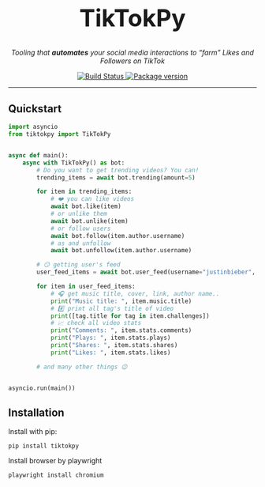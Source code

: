 <h1 align="center" style="font-size: 3rem;">
TikTokPy
</h1>
<p align="center">
 <em>Tooling that <b>automates</b> your social media interactions to “farm” Likes and Followers on TikTok</em></p>

<p align="center">
<a href="https://travis-ci.com/sudoguy/tiktokpy">
    <img src="https://travis-ci.com/sudoguy/tiktokpy.svg?branch=master" alt="Build Status">
</a>
<a href="https://pypi.org/project/tiktokpy/">
    <img src="https://badge.fury.io/py/tiktokpy.svg" alt="Package version">
</a>
</p>

---

## Quickstart

```python
import asyncio
from tiktokpy import TikTokPy


async def main():
    async with TikTokPy() as bot:
        # Do you want to get trending videos? You can!
        trending_items = await bot.trending(amount=5)

        for item in trending_items:
            # ❤️ you can like videos
            await bot.like(item)
            # or unlike them
            await bot.unlike(item)
            # or follow users
            await bot.follow(item.author.username)
            # as and unfollow
            await bot.unfollow(item.author.username)

        # 😏 getting user's feed
        user_feed_items = await bot.user_feed(username="justinbieber", amount=5)

        for item in user_feed_items:
            # 🎧 get music title, cover, link, author name..
            print("Music title: ", item.music.title)
            # #️⃣ print all tag's title of video
            print([tag.title for tag in item.challenges])
            # 📈 check all video stats
            print("Comments: ", item.stats.comments)
            print("Plays: ", item.stats.plays)
            print("Shares: ", item.stats.shares)
            print("Likes: ", item.stats.likes)

        # and many other things 😉


asyncio.run(main())
```

## Installation

Install with pip:

```shell
pip install tiktokpy
```

Install browser by playwright

```shell
playwright install chromium
```
